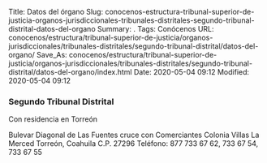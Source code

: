 Title: Datos del órgano
Slug: conocenos-estructura-tribunal-superior-de-justicia-organos-jurisdiccionales-tribunales-distritales-segundo-tribunal-distrital-datos-del-organo
Summary: .
Tags: Conócenos
URL: conocenos/estructura/tribunal-superior-de-justicia/organos-jurisdiccionales/tribunales-distritales/segundo-tribunal-distrital/datos-del-organo/
Save_As: conocenos/estructura/tribunal-superior-de-justicia/organos-jurisdiccionales/tribunales-distritales/segundo-tribunal-distrital/datos-del-organo/index.html
Date: 2020-05-04 09:12
Modified: 2020-05-04 09:12


### Segundo Tribunal Distrital
Con residencia en Torreón


Bulevar Diagonal de Las Fuentes cruce con Comerciantes
Colonia Villas La Merced
Torreón, Coahuila
C.P. 27296
Teléfono: 877 733 67 62, 733 67 54, 733 67 55




